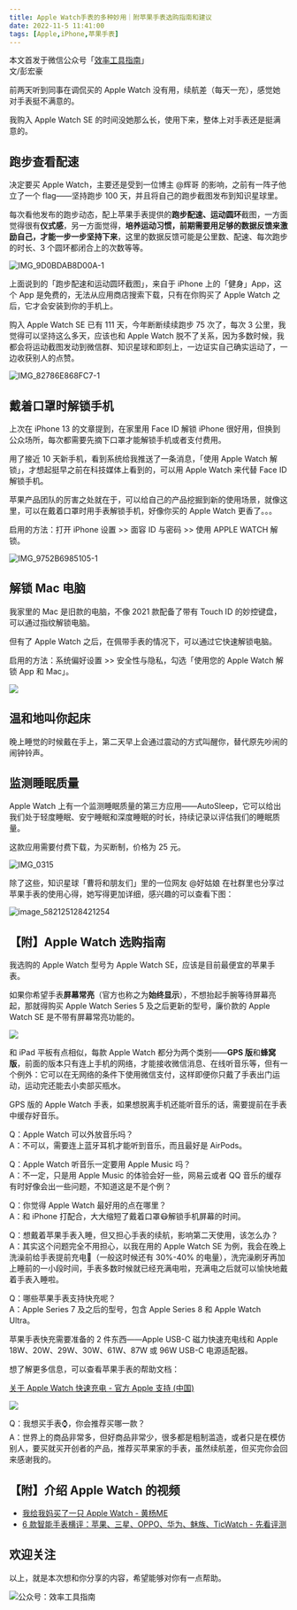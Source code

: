 ```yaml
---
title: Apple Watch手表的多种妙用｜附苹果手表选购指南和建议        
date: 2022-11-5 11:41:00               
tags: [Apple,iPhone,苹果手表]                                                                               
---
```



本文首发于微信公众号「[效率工具指南](https://mp.weixin.qq.com/s/qAzgpyYasyFT7y2G1lqrWQ)」        
文/彭宏豪    

前两天听到同事在调侃买的 Apple Watch 没有用，续航差（每天一充），感觉她对手表挺不满意的。  

我购入 Apple Watch SE 的时间没她那么长，使用下来，整体上对手表还是挺满意的。    

## 跑步查看配速

决定要买 Apple Watch，主要还是受到一位博主 @辉哥 的影响，之前有一阵子他立了一个 flag——坚持跑步 100 天，并且将自己的跑步截图发布到知识星球里。

每次看他发布的跑步动态，配上苹果手表提供的**跑步配速、运动圆环**截图，一方面觉得很有**仪式感**，另一方面觉得，**培养运动习惯，前期需要用足够的数据反馈来激励自己，才能一步一步坚持下来**，这里的数据反馈可能是公里数、配速、每次跑步的时长、3 个圆环都闭合上的次数等等。   

![IMG_9D0BDAB8D00A-1](https://article-picbed-1302715071.cos.ap-guangzhou.myqcloud.com/2021/11/21/img9d0bdab8d00a1.jpeg)

上面说到的「跑步配速和运动圆环截图」，来自于 iPhone 上的「健身」App，这个 App 是免费的，无法从应用商店搜索下载，只有在你购买了 Apple Watch 之后，它才会安装到你的手机上。  

购入 Apple Watch SE 已有 111 天，今年断断续续跑步 75 次了，每次 3 公里，我觉得可以坚持这么多天，应该也和 Apple Watch 脱不了关系，因为多数时候，我都会将运动截图发动到微信群、知识星球和即刻上，一边证实自己确实运动了，一边收获别人的点赞。

![IMG_82786E868FC7-1](https://article-picbed-1302715071.cos.ap-guangzhou.myqcloud.com/2021/11/21/img82786e868fc71.jpeg)

## 戴着口罩时解锁手机

上次在 iPhone 13 的文章提到，在家里用 Face ID 解锁 iPhone 很好用，但换到公众场所，每次都需要先摘下口罩才能解锁手机或者支付费用。   

用了接近 10 天新手机，看到系统给我推送了一条消息，「使用 Apple Watch 解锁」，才想起挺早之前在科技媒体上看到的，可以用 Apple Watch 来代替 Face ID 解锁手机。  

苹果产品团队的厉害之处就在于，可以给自己的产品挖掘到新的使用场景，就像这里，可以在戴着口罩时用手表解锁手机，好像你买的 Apple Watch 更香了。。。      

启用的方法：打开 iPhone 设置 >> 面容 ID 与密码 >> 使用 APPLE WATCH 解锁。     

![IMG_9752B6985105-1](https://article-picbed-1302715071.cos.ap-guangzhou.myqcloud.com/2021/11/21/img9752b69851051.jpeg)


## 解锁 Mac 电脑  

我家里的 Mac 是旧款的电脑，不像 2021 款配备了带有 Touch ID 的妙控键盘，可以通过指纹解锁电脑。   

但有了 Apple Watch 之后，在佩带手表的情况下，可以通过它快速解锁电脑。   

启用的方法：系统偏好设置 >> 安全性与隐私，勾选「使用您的 Apple Watch 解锁 App 和 Mac」。   

![](https://article-picbed-1302715071.cos.ap-guangzhou.myqcloud.com/2021/11/21/16374559218828.jpg)

## 温和地叫你起床  

晚上睡觉的时候戴在手上，第二天早上会通过震动的方式叫醒你，替代原先吵闹的闹钟铃声。

## 监测睡眠质量  

Apple Watch 上有一个监测睡眠质量的第三方应用——AutoSleep，它可以给出我们处于轻度睡眠、安宁睡眠和深度睡眠的时长，持续记录以评估我们的睡眠质量。

这款应用需要付费下载，为买断制，价格为 25 元。   

![IMG_0315](https://article-picbed-1302715071.cos.ap-guangzhou.myqcloud.com/2021/11/21/img0315.PNG)

除了这些，知识星球「曹将和朋友们」里的一位网友 @好姑娘 在社群里也分享过苹果手表的使用心得，她写得更加详细，感兴趣的可以查看下图：    

![image_582125128421254](https://article-picbed-1302715071.cos.ap-guangzhou.myqcloud.com/2021/11/21/image582125128421254.PNG)


## 【附】Apple Watch 选购指南   

我选购的 Apple Watch 型号为 Apple Watch SE，应该是目前最便宜的苹果手表。     

如果你希望手表**屏幕常亮**（官方也称之为**始终显示**），不想抬起手腕等待屏幕亮起，那就得购买 Apple Watch Series 5 及之后更新的型号，廉价款的 Apple Watch SE 是不带有屏幕常亮功能的。  

![](https://article-picbed-1302715071.cos.ap-guangzhou.myqcloud.com/2022/11/05/16676166604698.jpg)

和 iPad 平板有点相似，每款 Apple Watch 都分为两个类别——**GPS 版**和**蜂窝版**，前面的版本只有连上手机的网络，才能接收微信消息、在线听音乐等，但有一个例外：它可以在无网络的条件下使用微信支付，这样即便你只戴了手表出门运动，运动完还能去小卖部买瓶水。    

GPS 版的 Apple Watch 手表，如果想脱离手机还能听音乐的话，需要提前在手表中缓存好音乐。     

Q：Apple Watch 可以外放音乐吗？  
A：不可以，需要连上蓝牙耳机才能听到音乐，而且最好是 AirPods。   

Q：Apple Watch 听音乐一定要用 Apple Music 吗？   
A：不一定，只是用 Apple Music 的体验会好一些，网易云或者 QQ 音乐的缓存有时好像会出一些问题，不知道这是不是个例？     

Q：你觉得 Apple Watch 最好用的点在哪里？  
A：和 iPhone 打配合，大大缩短了戴着口罩😷解锁手机屏幕的时间。    

Q：想戴着苹果手表入睡，但又担心手表的续航，影响第二天使用，该怎么办？      
A：其实这个问题完全不用担心，以我在用的 Apple Watch SE 为例，我会在晚上洗澡前给手表提前充电🔋（一般这时候还有 30%-40% 的电量），洗完澡刷牙再加上睡前的一小段时间，手表多数时候就已经充满电啦，充满电之后就可以愉快地戴着手表入睡啦。       

Q：哪些苹果手表支持快充呢？    
A：Apple Series 7 及之后的型号，包含 Apple Series 8 和 Apple Watch Ultra。    

苹果手表快充需要准备的 2 件东西——Apple USB-C 磁力快速充电线和 Apple 18W、20W、29W、30W、61W、87W 或 96W USB-C 电源适配器。   

想了解更多信息，可以查看苹果手表的帮助文档：   
 
[关于 Apple Watch 快速充电 - 官方 Apple 支持 (中国)](https://support.apple.com/zh-cn/HT212769)      

![](https://article-picbed-1302715071.cos.ap-guangzhou.myqcloud.com/2022/11/05/16676186982898.jpg)


Q：我想买手表⌚️，你会推荐买哪一款？   
A：世界上的商品非常多，但好商品非常少，很多都是粗制滥造，或者只是在模仿别人，要买就买开创者的产品，推荐买苹果家的手表，虽然续航差，但买完你会回来感谢我的。     

## 【附】介绍 Apple Watch 的视频   


* [我给我妈买了一只 Apple Watch - 黄杨ME](https://www.bilibili.com/video/BV1GU4y197UY/)    
* [6 款智能手表横评：苹果、三星、OPPO、华为、魅族、TicWatch - 先看评测](https://www.bilibili.com/video/BV1Gv411N7yJ/?is_story_h5=false&p=1&share_from=ugc&share_medium=iphone&share_plat=ios&share_session_id=8B83A9F3-D829-4160-A0B5-7E992A356EBC&share_source=WEIXIN&share_tag=s_i&timestamp=1667611110&unique_k=eyOd05X)     



## 欢迎关注     

以上，就是本次想和你分享的内容，希望能够对你有一点帮助。     

![公众号：效率工具指南](https://article-picbed-1302715071.cos.ap-guangzhou.myqcloud.com/2021/05/28/gong-zhong-hao-wei-bu-er-wei-ma-dailogo.png)      


